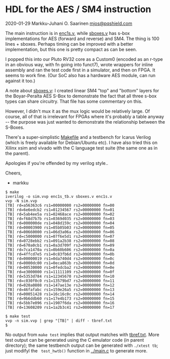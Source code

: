 # HDL for the AES / SM4 instruction 

2020-01-29  Markku-Juhani O. Saarinen <mjos@pqshield.com>

The main instruction is in [enc1s.v](enc1s.v), while [sboxes.v](sboxes.v) has 
s-box implementations for AES (forward and reverse) and SM4.
The thing is 100 lines + sboxes. Perhaps timing can be improved with a 
better implementation, but this one is pretty compact as can be seen.

I popped this into our Pluto RV32 core as a Custom0 (encoded as an r-type in 
an obvious way, with fn going into funct7), wrote wrappers for inline assembly
and ran the test code first in a simulator, and then on FPGA. It seems to work 
fine. (Our SoC also has a hardware AES module, can run against it too.)

A note about [sboxes.v](sboxes.v): I created linear SM4 "top" and "bottom" 
layers for the Boyar-Peralta AES S-Box to demonstrate the fact that all 
three s-box types can share circuitry. That file has some commentary on this.

However, I didn't mux it as the mux logic would be relatively large. 
Of course, all of that is irrelevant for FPGAs where it's probably a table 
anyway -- the purpose was just wanted to demonstrate the relationship 
between the S-Boxes.

There's a super-simplistic [Makefile](Makefile) and a testbench for Icarus 
Verilog (which is freely available for Debian/Ubuntu etc). I have also tried 
this on Xilinx xsim and vivado with the C language test suite (the same
one as in the parent).

Apologies if you're offended by my verilog style..

Cheers,
- markku

```console
$ make
iverilog -o sim.vvp enc1s_tb.v sboxes.v enc1s.v
vvp -N sim.vvp
[TB] rd=a56363c6 rs1=00000000 rs2=00000000 fn=00
[TB] rd=6e6edcb2 rs1=01234567 rs2=00000000 fn=01
[TB] rd=5ab4ee5a rs1=02468ace rs2=00000000 fn=02
[TB] rd=f68d7b7b rs1=0369d035 rs2=00000000 fn=03
[TB] rd=000000de rs1=048d159c rs2=00000000 fn=04
[TB] rd=00003900 rs1=05b05b03 rs2=00000000 fn=05
[TB] rd=00660000 rs1=06d3a06a rs2=00000000 fn=06
[TB] rd=c5000000 rs1=07f6e5d1 rs2=00000000 fn=07
[TB] rd=0728ebb2 rs1=091a2b38 rs2=00000000 fn=08
[TB] rd=670a0cb1 rs1=0a3d709f rs2=00000000 fn=09
[TB] rd=7ca1470a rs1=0b60b606 rs2=00000000 fn=0a
[TB] rd=4ffcd7e5 rs1=0c83fb6d rs2=00000000 fn=0b
[TB] rd=00000019 rs1=0da740d4 rs2=00000000 fn=0c
[TB] rd=0000dc00 rs1=0eca863b rs2=00000000 fn=0d
[TB] rd=00530000 rs1=0fedcba2 rs2=00000000 fn=0e
[TB] rd=e3000000 rs1=11111109 rs2=00000000 fn=0f
[TB] rd=5353d784 rs1=12345670 rs2=00000000 fn=10
[TB] rd=c030f0c0 rs1=13579bd7 rs2=00000000 fn=11
[TB] rd=020a0808 rs1=147ae13e rs2=00000000 fn=12
[TB] rd=46fafabc rs1=159e26a5 rs2=00000000 fn=13
[TB] rd=00051428 rs1=16c16c0c rs2=00000000 fn=14
[TB] rd=9b6ddb60 rs1=17e4b173 rs2=00000000 fn=15
[TB] rd=5bb7e096 rs1=1907f6da rs2=00000000 fn=16
[TB] rd=13608209 rs1=1a2b3c41 rs2=00000000 fn=17

$ make test
vvp -n sim.vvp | grep "[TB]" | diff - tbref.txt
$
```

No output from `make test` implies that output matches with 
[tbref.txt](tbref.txt). More test output can be generated using the C
emulator code (in parent directory); the same testbench output can be 
generated with `./xtest tb`; just modifyl the ` test_hwtb()` function
in [../main.c](../main.c) to generate more.

